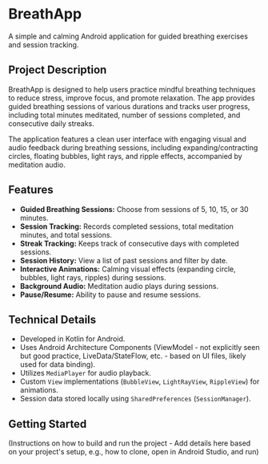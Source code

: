 # BreathApp

A simple and calming Android application for guided breathing exercises and session tracking.

## Project Description

BreathApp is designed to help users practice mindful breathing techniques to reduce stress, improve focus, and promote relaxation. The app provides guided breathing sessions of various durations and tracks user progress, including total minutes meditated, number of sessions completed, and consecutive daily streaks.

The application features a clean user interface with engaging visual and audio feedback during breathing sessions, including expanding/contracting circles, floating bubbles, light rays, and ripple effects, accompanied by meditation audio.

## Features

*   **Guided Breathing Sessions:** Choose from sessions of 5, 10, 15, or 30 minutes.
*   **Session Tracking:** Records completed sessions, total meditation minutes, and total sessions.
*   **Streak Tracking:** Keeps track of consecutive days with completed sessions.
*   **Session History:** View a list of past sessions and filter by date.
*   **Interactive Animations:** Calming visual effects (expanding circle, bubbles, light rays, ripples) during sessions.
*   **Background Audio:** Meditation audio plays during sessions.
*   **Pause/Resume:** Ability to pause and resume sessions.

## Technical Details

*   Developed in Kotlin for Android.
*   Uses Android Architecture Components (ViewModel - not explicitly seen but good practice, LiveData/StateFlow, etc. - based on UI files, likely used for data binding).
*   Utilizes `MediaPlayer` for audio playback.
*   Custom `View` implementations (`BubbleView`, `LightRayView`, `RippleView`) for animations.
*   Session data stored locally using `SharedPreferences` (`SessionManager`).

## Getting Started

(Instructions on how to build and run the project - Add details here based on your project's setup, e.g., how to clone, open in Android Studio, and run)

